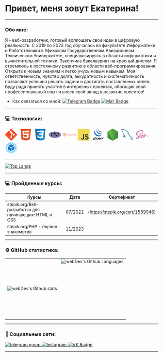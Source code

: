 
# Привет, меня зовут Екатерина!

---

### Обо мне:

Я - веб-разработчик, готовый воплощать свои идеи в цифровую реальность.
С 2019 по 2023 год обучалась на факультете Информатики и Робототехники в Уфимском Государственном Авиационном Техническом Университете, специализируясь в области информатики и вычислительной техники. Закончила бакалавриат на красный диплом.
Я стремлюсь к постоянному развитию в области веб-программирования. Открыта к новым знаниям и легко учусь новым навыкам. Моя ответственность, чувство долга, аккуратность и систематичность позволяют  успешно решать задачи и достигать поставленных целей.
Буду рада принять участие в интересных проектах, обогащая свой профессиональный опыт и внося свой вклад в развитие проектов!


-  Как связаться со мной: [![Telegram Badge](https://img.shields.io/badge/-ktsmsnv-blue?style=flat&logo=Telegram&logoColor=white)](https://t.me/ktsmsnv) [![Mail Badge](https://img.shields.io/badge/e-mail-mail?logoColor=yellow&color=yellow
)](mailto:ktsmsnv@yandex.ru)

---
### 💻 Технологии:

<div>
  <img src="https://github.com/devicons/devicon/blob/master/icons/git/git-original.svg" title="git" alt="git" width="40" height="40"/>&nbsp
  <img src="https://github.com/devicons/devicon/blob/master/icons/html5/html5-original.svg" title="html5" alt="html5" width="40" height="40"/>&nbsp
  <img src="https://github.com/devicons/devicon/blob/master/icons/css3/css3-original.svg" title="css" alt="css" width="40" height="40"/>&nbsp
  <img src="https://github.com/devicons/devicon/blob/master/icons/php/php-original.svg" title="php" alt="php" width="40" height="40"/>&nbsp
  <img src="https://github.com/devicons/devicon/blob/master/icons/laravel/laravel-line-wordmark.svg" title="laravel" alt="laravel" width="40" height="40"/>&nbsp
  <img src="https://github.com/devicons/devicon/blob/master/icons/javascript/javascript-original.svg" title="javascript" alt="javascript" width="40" height="40"/>&nbsp
  <img src="https://github.com/devicons/devicon/blob/master/icons/jquery/jquery-original-wordmark.svg" title="jquery" alt="jquery" width="40" height="40"/>&nbsp
  <img src="https://github.com/devicons/devicon/blob/master/icons/nodejs/nodejs-original.svg" title="nodejs" alt="nodejs" width="40" height="40"/>&nbsp
  <img src="https://github.com/devicons/devicon/blob/master/icons/mysql/mysql-original.svg" title="mysql" alt="mysql" width="40" height="40"/>&nbsp
  <img src="https://github.com/devicons/devicon/blob/master/icons/sass/sass-original.svg" title="sass/scss" alt="sass/scss" width="40" height="40"/>&nbsp;
  <img src="https://github.com/devicons/devicon/blob/master/icons/webpack/webpack-original.svg" title="webpack" alt="webpack" width="40" height="40"/>&nbsp;
</div>

---

[![Top Langs](https://github-readme-stats.vercel.app/api/top-langs/?username=ktsmsnv&layout=compact)](https://github.com/ktsmsnv/github-readme-stats)

---


 ### 💻 Пройденные курсы:

| Курсы                                                           | Дата    | Сертификат                       |
| --------------------------------------------------------------- | ------- | -------------------------------- |
| stepik.org/Веб-разработка для начинающих: HTML и CSS            | 07/2022 |(https://stepik.org/cert/1589946) |
| stepik.org/PHP - первое знакомство                              | 11/2023 |                                  |

---



### ⚙️ GitHub статистика:

<table>
  <tr>
    <td>
      <img align="left" src="http://github-readme-streak-stats.herokuapp.com?user=ktsmsnv&theme=dark&background=000000" alt="webDev's Github stats" />
    </td>
    <td>
      <img height="195px" align="right" alt="webDev's Github Languages" src="https://github-readme-stats-sigma-five.vercel.app/api/top-langs/?username=ktsmsnv&layout=compact&theme=vision-friendly-dark" />
    </td>
  </tr>
</table>

---

### 🤝 Социальные сети:

  <div id="badges">
    <a href="https://t.me/ktsmsnv" target="_blank">
      <img src="https://cdn-icons-png.flaticon.com/512/2111/2111646.png" width="40" height="40" alt="telegram group" />
    </a>
    <a href="https://instagram.com/ktsmsnv" target="_blank">
      <img src="https://github.com/ktsmsnv/ktsmsnv/assets/126246369/f959bc1d-beca-4011-890d-d92f64f48b8e"  width="40" height="40" alt="Instagram"/>
    </a>
    <a href="https://vk.com/ktsmsnv" target="_blank">
      <img src="https://cdn-icons-png.flaticon.com/512/145/145813.png" width="40" height="40" alt="VK Badge"/>
    </a>
  </div>

---
